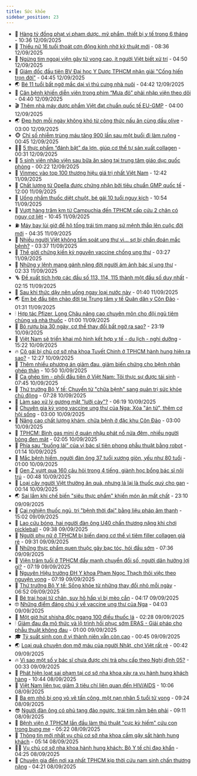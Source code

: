 ```yaml
---
title: Sức khỏe
sidebar_position: 23
---
```


<!-- dantri-suc-khoe:START -->
- 🤔 [Hàng tỷ đồng phạt vi phạm dược, mỹ phẩm, thiết bị y tế trong 6 tháng](https://dantri.com.vn/suc-khoe/hang-ty-dong-phat-vi-pham-duoc-my-pham-thiet-bi-y-te-trong-6-thang-20250912165730632.htm) - 10:36 12/09/2025
- 🚦 [Thiếu nữ 16 tuổi thoát cơn động kinh nhờ kỹ thuật mới](https://dantri.com.vn/suc-khoe/thieu-nu-16-tuoi-thoat-con-dong-kinh-nho-ky-thuat-moi-20250912113305804.htm) - 08:36 12/09/2025
- 🤖 [Ngừng tim ngoại viện gây tử vong cao, ít người Việt biết xử trí](https://dantri.com.vn/suc-khoe/ngung-tim-ngoai-vien-gay-tu-vong-cao-it-nguoi-viet-biet-xu-tri-20250912111746847.htm) - 04:50 12/09/2025
- 🐻 [Giám đốc đầu tiên BV Đại học Y Dược TPHCM nhận giải &quot;Cống hiến trọn đời&quot;](https://dantri.com.vn/suc-khoe/giam-doc-dau-tien-bv-dai-hoc-y-duoc-tphcm-nhan-giai-cong-hien-tron-doi-20250912094732574.htm) - 04:45 12/09/2025
- 🌏 [Bé 11 tuổi bất ngờ mắc dại vì thú cưng nhà nuôi](https://dantri.com.vn/suc-khoe/be-11-tuoi-bat-ngo-mac-dai-vi-thu-cung-nha-nuoi-20250912095914795.htm) - 04:42 12/09/2025
- 👺 [Căn bệnh khiến diễn viên trong phim “Mưa đỏ” phải nhập viện theo dõi](https://dantri.com.vn/suc-khoe/can-benh-khien-dien-vien-trong-phim-mua-do-phai-nhap-vien-theo-doi-20250912103543629.htm) - 04:40 12/09/2025
- 🎬 [Thêm nhà máy dược phẩm Việt đạt chuẩn quốc tế EU-GMP](https://dantri.com.vn/suc-khoe/them-nha-may-duoc-pham-viet-dat-chuan-quoc-te-eu-gmp-20250912102942834.htm) - 04:00 12/09/2025
- 🌏 [Đẹp hơn mỗi ngày không khó từ công thức nấu ăn cùng dầu olive](https://dantri.com.vn/suc-khoe/dep-hon-moi-ngay-khong-kho-tu-cong-thuc-nau-an-cung-dau-olive-20250912091349486.htm) - 03:00 12/09/2025
- 🐵 [Chỉ số nhiễm trùng máu tăng 900 lần sau một buổi đi làm ruộng](https://dantri.com.vn/suc-khoe/chi-so-nhiem-trung-mau-tang-900-lan-sau-mot-buoi-di-lam-ruong-20250911192053999.htm) - 00:45 12/09/2025
- 👨‍🏫 [5 thực phẩm “đánh bật” da lợn, giúp cơ thể tự sản xuất collagen](https://dantri.com.vn/suc-khoe/5-thuc-pham-danh-bat-da-lon-giup-co-the-tu-san-xuat-collagen-20250911234455692.htm) - 00:31 12/09/2025
- 🤗 [5 sinh viên nhập viện sau bữa ăn sáng tại trung tâm giáo dục quốc phòng](https://dantri.com.vn/suc-khoe/5-sinh-vien-nhap-vien-sau-bua-an-sang-tai-trung-tam-giao-duc-quoc-phong-20250911205830893.htm) - 00:22 12/09/2025
- 🫶 [Vinmec vào top 100 thương hiệu giá trị nhất Việt Nam](https://dantri.com.vn/suc-khoe/vinmec-vao-top-100-thuong-hieu-gia-tri-nhat-viet-nam-20250911193443897.htm) - 12:42 11/09/2025
- 🙉 [Chất lượng từ Opella được chứng nhận bởi tiêu chuẩn GMP quốc tế](https://dantri.com.vn/suc-khoe/chat-luong-tu-opella-duoc-chung-nhan-boi-tieu-chuan-gmp-quoc-te-20250911175436076.htm) - 12:00 11/09/2025
- 🦅 [Uống nhầm thuốc diệt chuột, bé gái 10 tuổi nguy kịch](https://dantri.com.vn/suc-khoe/uong-nham-thuoc-diet-chuot-be-gai-10-tuoi-nguy-kich-20250911175401743.htm) - 10:54 11/09/2025
- 🐘 [Vượt hàng trăm km từ Campuchia đến TPHCM cấp cứu 2 chân có nguy cơ liệt](https://dantri.com.vn/suc-khoe/vuot-hang-tram-km-tu-campuchia-den-tphcm-cap-cuu-2-chan-co-nguy-co-liet-20250911160650383.htm) - 10:45 11/09/2025
- ⛽️ [Máy bay lùi giờ để hộ tống trái tim mang sứ mệnh thắp lên cuộc đời mới](https://dantri.com.vn/suc-khoe/may-bay-lui-gio-de-ho-tong-trai-tim-mang-su-menh-thap-len-cuoc-doi-moi-20250911112952028.htm) - 04:35 11/09/2025
- 🤡 [Nhiều người Việt không tầm soát ung thư vì... sợ bị chẩn đoán mắc bệnh?](https://dantri.com.vn/suc-khoe/nhieu-nguoi-viet-khong-tam-soat-ung-thu-vi-so-bi-chan-doan-mac-benh-20250911002550370.htm) - 03:37 11/09/2025
- 💼 [Thế giới chứng kiến kỷ nguyên vaccine chống ung thư](https://dantri.com.vn/suc-khoe/the-gioi-chung-kien-ky-nguyen-vaccine-chong-ung-thu-20250910151302352.htm) - 03:27 11/09/2025
- 🤔 [Những y lệnh mang gánh nặng đời người ám ảnh bác sĩ ung thư](https://dantri.com.vn/suc-khoe/nhung-y-lenh-mang-ganh-nang-doi-nguoi-am-anh-bac-si-ung-thu-20250627133826183.htm) - 02:33 11/09/2025
- 🪜 [Đề xuất tích hợp các đầu số 113, 114, 115 thành một đầu số duy nhất](https://dantri.com.vn/suc-khoe/de-xuat-tich-hop-cac-dau-so-113-114-115-thanh-mot-dau-so-duy-nhat-20250910204449299.htm) - 02:15 11/09/2025
- 📝 [Sau khi thức dậy nên uống ngay loại nước này](https://dantri.com.vn/suc-khoe/sau-khi-thuc-day-nen-uong-ngay-loai-nuoc-nay-20250911081758157.htm) - 01:40 11/09/2025
- 🌏 [Em bé đầu tiên chào đời tại Trung tâm y tế Quân dân y Côn Đảo](https://dantri.com.vn/suc-khoe/em-be-dau-tien-chao-doi-tai-trung-tam-y-te-quan-dan-y-con-dao-20250911072552521.htm) - 01:31 11/09/2025
- 🕯 [Hợp tác Pfizer, Long Châu nâng cao chuyên môn cho đội ngũ tiêm chủng và nhà thuốc](https://dantri.com.vn/suc-khoe/hop-tac-pfizer-long-chau-nang-cao-chuyen-mon-cho-doi-ngu-tiem-chung-va-nha-thuoc-20250910215723258.htm) - 01:00 11/09/2025
- 🦍 [Bỏ rượu bia 30 ngày, cơ thể thay đổi bất ngờ ra sao?](https://dantri.com.vn/suc-khoe/bo-ruou-bia-30-ngay-co-the-thay-doi-bat-ngo-ra-sao-20250910172737147.htm) - 23:19 10/09/2025
- 🌈 [Việt Nam sẽ triển khai mô hình kết hợp y tế - du lịch - nghỉ dưỡng](https://dantri.com.vn/suc-khoe/viet-nam-se-trien-khai-mo-hinh-ket-hop-y-te-du-lich-nghi-duong-20250910220857494.htm) - 15:22 10/09/2025
- 🔥 [Cô gái bị chủ cơ sở nha khoa Tuyết Chinh ở TPHCM hành hung hiện ra sao?](https://dantri.com.vn/suc-khoe/co-gai-bi-chu-co-so-nha-khoa-tuyet-chinh-o-tphcm-hanh-hung-hien-ra-sao-20250910185639092.htm) - 12:27 10/09/2025
- 🌊 [Thêm nhiều phương án giảm đau, giảm biến chứng cho bệnh nhân ghép thận](https://dantri.com.vn/suc-khoe/them-nhieu-phuong-an-giam-dau-giam-bien-chung-cho-benh-nhan-ghep-than-20250910161406106.htm) - 10:50 10/09/2025
- 🚦 [Ca ghép tim - phổi đầu tiên ở Việt Nam: Tôi thực sự được tái sinh](https://dantri.com.vn/suc-khoe/ca-ghep-tim-phoi-dau-tien-o-viet-nam-toi-thuc-su-duoc-tai-sinh-20250910142002543.htm) - 07:45 10/09/2025
- 🤖 [Thứ trưởng Bộ Y tế: Chuyển từ &quot;chữa bệnh&quot; sang quản trị sức khỏe chủ động](https://dantri.com.vn/suc-khoe/thu-truong-bo-y-te-chuyen-tu-chua-benh-sang-quan-tri-suc-khoe-chu-dong-20250910133229505.htm) - 07:28 10/09/2025
- 🤡 [Làm sao xử lý gương mặt &quot;lưỡi cày&quot;?](https://dantri.com.vn/suc-khoe/lam-sao-xu-ly-guong-mat-luoi-cay-20250910130033116.htm) - 06:19 10/09/2025
- 💂 [Chuyên gia kỳ vọng vaccine ung thư của Nga: Xóa &quot;án tử&quot;, thêm cơ hội sống](https://dantri.com.vn/suc-khoe/chuyen-gia-ky-vong-vaccine-ung-thu-cua-nga-xoa-an-tu-them-co-hoi-song-20250910024019819.htm) - 03:00 10/09/2025
- 🦄 [Nâng cao chất lượng khám, chữa bệnh ở đặc khu Côn Đảo](https://dantri.com.vn/suc-khoe/nang-cao-chat-luong-kham-chua-benh-o-dac-khu-con-dao-20250910184955572.htm) - 03:00 10/09/2025
- 🧠 [TPHCM: Bình gas mini ở quán nhậu phát nổ nửa đêm, nhiều người bỏng đen mặt](https://dantri.com.vn/suc-khoe/tphcm-binh-gas-mini-o-quan-nhau-phat-no-nua-dem-nhieu-nguoi-bong-den-mat-20250910085207526.htm) - 02:05 10/09/2025
- 🤖 [Phía sau “buồng lái” của vị bác sĩ tiên phong phẫu thuật bằng robot](https://dantri.com.vn/suc-khoe/phia-sau-buong-lai-cua-vi-bac-si-tien-phong-phau-thuat-bang-robot-20250908202149136.htm) - 01:14 10/09/2025
- 💼 [Mắc bệnh hiếm, người đàn ông 37 tuổi xương giòn, yếu như 80 tuổi](https://dantri.com.vn/suc-khoe/mac-benh-hiem-nguoi-dan-ong-37-tuoi-xuong-gion-yeu-nhu-80-tuoi-20250909104307203.htm) - 01:00 10/09/2025
- 🧰 [Gen Z vượt qua 160 câu hỏi trong 4 tiếng, giành học bổng bác sĩ nội trú](https://dantri.com.vn/suc-khoe/gen-z-vuot-qua-160-cau-hoi-trong-4-tieng-gianh-hoc-bong-bac-si-noi-tru-20250909213201190.htm) - 00:48 10/09/2025
- 🎉 [Loại cây người Việt thường ăn quả, nhưng lá lại là thuốc quý cho gan](https://dantri.com.vn/suc-khoe/loai-cay-nguoi-viet-thuong-an-qua-nhung-la-lai-la-thuoc-quy-cho-gan-20250909085519383.htm) - 00:14 10/09/2025
- 🌏 [Sai lầm khi chế biến &quot;siêu thực phẩm&quot; khiến món ăn mất chất](https://dantri.com.vn/suc-khoe/sai-lam-khi-che-bien-sieu-thuc-pham-khien-mon-an-mat-chat-20250909144926698.htm) - 23:10 09/09/2025
- 📝 [Cai nghiện thuốc ngủ, trị &quot;bệnh thời đại&quot; bằng liệu pháp âm thanh](https://dantri.com.vn/suc-khoe/cai-nghien-thuoc-ngu-tri-benh-thoi-dai-bang-lieu-phap-am-thanh-20250909214803526.htm) - 15:02 09/09/2025
- 🧠 [Lao cứu bóng, hai người đàn ông U40 chấn thương nặng khi chơi pickleball](https://dantri.com.vn/suc-khoe/lao-cuu-bong-hai-nguoi-dan-ong-u40-chan-thuong-nang-khi-choi-pickleball-20250909163154786.htm) - 09:38 09/09/2025
- 🚀 [Người phụ nữ ở TPHCM bị biến dạng cơ thể vì tiêm filler collagen giá rẻ](https://dantri.com.vn/suc-khoe/nguoi-phu-nu-o-tphcm-bi-bien-dang-co-the-vi-tiem-filler-collagen-gia-re-20250909145108292.htm) - 09:31 09/09/2025
- 💯 [Những thực phẩm quen thuộc gây bạc tóc, hói đầu sớm](https://dantri.com.vn/suc-khoe/nhung-thuc-pham-quen-thuoc-gay-bac-toc-hoi-dau-som-20250907131104212.htm) - 07:36 09/09/2025
- 🫶 [Viện trăm tuổi ở TPHCM đẩy mạnh chuyển đổi số, người dân hưởng lợi gì?](https://dantri.com.vn/suc-khoe/vien-tram-tuoi-o-tphcm-day-manh-chuyen-doi-so-nguoi-dan-huong-loi-gi-20250909132957463.htm) - 07:19 09/09/2025
- 👹 [Nguyên Hiệu trưởng ĐH Y khoa Phạm Ngọc Thạch thôi việc theo nguyện vọng](https://dantri.com.vn/suc-khoe/nguyen-hieu-truong-dh-y-khoa-pham-ngoc-thach-thoi-viec-theo-nguyen-vong-20250908153407927.htm) - 07:19 09/09/2025
- 🤩 [Thứ trưởng Bộ Y tế: Sống khỏe từ những thay đổi nhỏ mỗi ngày](https://dantri.com.vn/suc-khoe/thu-truong-bo-y-te-song-khoe-tu-nhung-thay-doi-nho-moi-ngay-20250909132926664.htm) - 06:52 09/09/2025
- 🌊 [Bé trai hoại tử chân, suy hô hấp vì bị mèo cắn](https://dantri.com.vn/suc-khoe/be-trai-hoai-tu-chan-suy-ho-hap-vi-bi-meo-can-20250909105148869.htm) - 04:17 09/09/2025
- 🤓 [Những điểm đáng chú ý về vaccine ung thư của Nga](https://dantri.com.vn/suc-khoe/nhung-diem-dang-chu-y-ve-vaccine-ung-thu-cua-nga-20250909103458103.htm) - 04:03 09/09/2025
- 🌝 [Một giờ hút shisha độc ngang 100 điếu thuốc lá](https://dantri.com.vn/suc-khoe/mot-gio-hut-shisha-doc-ngang-100-dieu-thuoc-la-20250909004823572.htm) - 02:28 09/09/2025
- 🕯 [Giảm đau đa mô thức và lộ trình hồi phục sớm ERAS - Giải pháp cho phẫu thuật không đau](https://dantri.com.vn/suc-khoe/giam-dau-da-mo-thuc-va-lo-trinh-hoi-phuc-som-eras-giai-phap-cho-phau-thuat-khong-dau-20250908102216647.htm) - 01:00 09/09/2025
- 🎓 [Tỷ suất sinh con ở vị thành niên vẫn còn cao](https://dantri.com.vn/suc-khoe/ty-suat-sinh-con-o-vi-thanh-nien-van-con-cao-20250908224538731.htm) - 00:45 09/09/2025
- 🌏 [Loại quả chuyên dọn mỡ máu của người Nhật, chợ Việt rất rẻ](https://dantri.com.vn/suc-khoe/loai-qua-chuyen-don-mo-mau-cua-nguoi-nhat-cho-viet-rat-re-20250906075239630.htm) - 00:42 09/09/2025
- 🔥 [Vì sao một số y bác sĩ chưa được chi trả phụ cấp theo Nghị định 05?](https://dantri.com.vn/suc-khoe/vi-sao-mot-so-y-bac-si-chua-duoc-chi-tra-phu-cap-theo-nghi-dinh-05-20250718132658968.htm) - 00:33 09/09/2025
- 📝 [Phát hiện loạt sai phạm tại cơ sở nha khoa xảy ra vụ hành hung khách hàng](https://dantri.com.vn/suc-khoe/phat-hien-loat-sai-pham-tai-co-so-nha-khoa-xay-ra-vu-hanh-hung-khach-hang-20250908173101148.htm) - 10:44 08/09/2025
- 🧠 [Việt Nam liên tục giảm 3 tiêu chí liên quan đến HIV/AIDS](https://dantri.com.vn/suc-khoe/viet-nam-lien-tuc-giam-3-tieu-chi-lien-quan-den-hivaids-20250908170145605.htm) - 10:06 08/09/2025
- 🦅 [Ba em nhỏ bị ong vò vẽ tấn công, một nạn nhân 5 tuổi tử vong](https://dantri.com.vn/suc-khoe/ba-em-nho-bi-ong-vo-ve-tan-cong-mot-nan-nhan-5-tuoi-tu-vong-20250908134445533.htm) - 09:24 08/09/2025
- 😎 [Người đàn ông có phủ tạng đảo ngược, trái tim nằm bên phải](https://dantri.com.vn/suc-khoe/nguoi-dan-ong-co-phu-tang-dao-nguoc-trai-tim-nam-ben-phai-20250908160931343.htm) - 09:11 08/09/2025
- 🎉 [Bệnh viện ở TPHCM lần đầu làm thủ thuật &quot;cực kỳ hiếm&quot; cứu con trong bụng mẹ](https://dantri.com.vn/suc-khoe/benh-vien-o-tphcm-lan-dau-lam-thu-thuat-cuc-ky-hiem-cuu-con-trong-bung-me-20250908112819498.htm) - 05:22 08/09/2025
- 🫣 [Thông tin mới nhất vụ chủ cơ sở nha khoa cầm gậy sắt hành hung khách](https://dantri.com.vn/suc-khoe/thong-tin-moi-nhat-vu-chu-co-so-nha-khoa-cam-gay-sat-hanh-hung-khach-20250908121039316.htm) - 05:14 08/09/2025
- 🧑‍🏫 [Vụ chủ cơ sở nha khoa hành hung khách: Bộ Y tế chỉ đạo khẩn](https://dantri.com.vn/suc-khoe/vu-chu-co-so-nha-khoa-hanh-hung-khach-bo-y-te-chi-dao-khan-20250908112113869.htm) - 04:25 08/09/2025
- 🥷 [Chuyên gia đến nơi xa nhất TPHCM kịp thời cứu nam sinh chấn thương nặng](https://dantri.com.vn/suc-khoe/chuyen-gia-den-noi-xa-nhat-tphcm-kip-thoi-cuu-nam-sinh-chan-thuong-nang-20250908103618642.htm) - 04:21 08/09/2025<!-- dantri-suc-khoe:END -->

